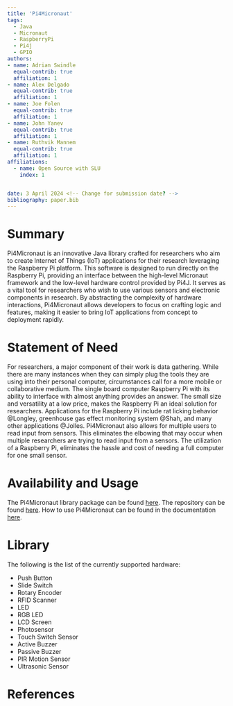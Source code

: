 ```yaml
---
title: 'Pi4Micronaut'
tags:
  - Java
  - Micronaut
  - RaspberryPi
  - Pi4j
  - GPIO
authors:
- name: Adrian Swindle
  equal-contrib: true
  affiliation: 1
- name: Alex Delgado
  equal-contrib: true
  affiliation: 1
- name: Joe Folen
  equal-contrib: true
  affiliation: 1
- name: John Yanev
  equal-contrib: true
  affiliation: 1
- name: Ruthvik Mannem
  equal-contrib: true
  affiliation: 1
affiliations:
  - name: Open Source with SLU
    index: 1


date: 3 April 2024 <!-- Change for submission date? -->
bibliography: paper.bib
---
```


# Summary

Pi4Micronaut is an innovative Java library crafted for researchers who aim to create Internet of Things (IoT) 
applications for their research leveraging the Raspberry Pi platform. This software is designed to run directly on the 
Raspberry Pi, providing an interface between the high-level Micronaut framework and the low-level hardware control 
provided by Pi4J. It serves as a vital tool for researchers who wish to use various sensors and electronic components 
in research. By abstracting the complexity of hardware interactions, Pi4Micronaut allows developers to focus on crafting
logic and features, making it easier to bring IoT applications from concept to deployment rapidly.


<!-- Should use this: https://joss.theoj.org/papers/10.21105/joss.02584 as an example. -->

[//]: # (We need to connect every thing to Pi4Micronaut being used for research purposes. )

# Statement of Need

For researchers, a major component of their work is data gathering. While there are many instances when they can simply
plug the tools they are using into their personal computer, circumstances call for a more mobile or collaborative medium.
The single board computer Raspberry Pi with its ability to interface with almost anything provides an answer. The small
size and versatility at a low price, makes the Raspberry Pi an ideal solution for researchers. Applications for the
Raspberry Pi include rat licking behavior @Longley, greenhouse gas effect monitoring system @Shah,
and many other applications @Jolles. Pi4Micronaut also allows for multiple users to read input from sensors. This
eliminates the elbowing that may occur when multiple researchers are trying to read input from a sensors. The utilization
of a Raspberry Pi, eliminates the hassle and cost of needing a full computer for one small sensor. 

<!-- Find papers that use raspberry pi's with instruments that could in theory work with the Pi4Micronaut library. -->

# Availability and Usage

The Pi4Micronaut library package can be found [here](https://central.sonatype.com/artifact/io.github.oss-slu/pi4micronaut-utils).
The repository can be found [here](https://github.com/oss-slu/Pi4Micronaut). How to use Pi4Micronaut can be found in the documentation [here](https://oss-slu.github.io/Pi4Micronaut/).


# Library

The following is the list of the currently supported hardware:
* Push Button
* Slide Switch
* Rotary Encoder
* RFID Scanner
* LED
* RGB LED
* LCD Screen
* Photosensor
* Touch Switch Sensor
* Active Buzzer
* Passive Buzzer
* PIR Motion Sensor
* Ultrasonic Sensor



# References
